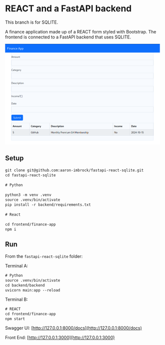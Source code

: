 # REACT and a FastAPI backend

This branch is for SQLITE. 

A finance application made up of a REACT form styled with Bootstrap.
The frontend is connected to a FastAPI backend that uses SQLITE.

![Screenshot](./screenshot.png)

## Setup

```linux
git clone git@github.com:aaron-imbrock/fastapi-react-sqlite.git
cd fastapi-react-sqlite

# Python

python3 -m venv .venv
source .venv/bin/activate
pip install -r backend/requirements.txt

# React

cd frontend/finance-app
npm i
```

## Run

From the `fastapi-react-sqlite` folder:

Terminal A:

```linux
# Python
source .venv/bin/activate
cd backend/backend
uvicorn main:app --reload
```

Terminal B:

```linux
# REACT
cd frontend/finance-app
npm start
```

Swagger UI: [http://127.0.0.1:8000/docs](http://127.0.0.1:8000/docs)

Front End: [http://127.0.0.1:3000](http://127.0.0.1:3000)
